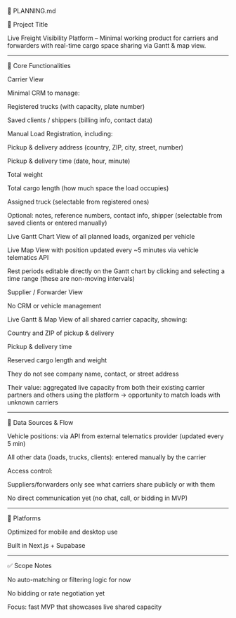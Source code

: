 🧠 PLANNING.md

🧰 Project Title

Live Freight Visibility Platform – Minimal working product for carriers and forwarders with real-time cargo space sharing via Gantt & map view.


---

🚛 Core Functionalities

Carrier View

Minimal CRM to manage:

Registered trucks (with capacity, plate number)

Saved clients / shippers (billing info, contact data)


Manual Load Registration, including:

Pickup & delivery address (country, ZIP, city, street, number)

Pickup & delivery time (date, hour, minute)

Total weight

Total cargo length (how much space the load occupies)

Assigned truck (selectable from registered ones)

Optional: notes, reference numbers, contact info, shipper (selectable from saved clients or entered manually)


Live Gantt Chart View of all planned loads, organized per vehicle

Live Map View with position updated every ~5 minutes via vehicle telematics API

Rest periods editable directly on the Gantt chart by clicking and selecting a time range (these are non-moving intervals)


Supplier / Forwarder View

No CRM or vehicle management

Live Gantt & Map View of all shared carrier capacity, showing:

Country and ZIP of pickup & delivery

Pickup & delivery time

Reserved cargo length and weight


They do not see company name, contact, or street address

Their value: aggregated live capacity from both their existing carrier partners and others using the platform → opportunity to match loads with unknown carriers



---

🔗 Data Sources & Flow

Vehicle positions: via API from external telematics provider (updated every 5 min)

All other data (loads, trucks, clients): entered manually by the carrier

Access control:

Suppliers/forwarders only see what carriers share publicly or with them

No direct communication yet (no chat, call, or bidding in MVP)




---

📱 Platforms

Optimized for mobile and desktop use

Built in Next.js + Supabase



---

✅ Scope Notes

No auto-matching or filtering logic for now

No bidding or rate negotiation yet

Focus: fast MVP that showcases live shared capacity




